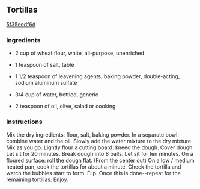 ## Tortillas

[5f35eedf6d](https://cookpad.com/us/recipes/349315-tortillas)

### Ingredients

 - 2 cup of wheat flour, white, all-purpose, unenriched

 - 1 teaspoon of salt, table

 - 1 1/2 teaspoon of leavening agents, baking powder, double-acting, sodium aluminum sulfate

 - 3/4 cup of water, bottled, generic

 - 2 teaspoon of oil, olive, salad or cooking

### Instructions

Mix the dry ingredients: flour, salt, baking powder. In a separate bowl: combine water and the oil. Slowly add the water mixture to the dry mixture. Mix as you go. Lightly flour a cutting board: kneed the dough. Cover dough. Let sit for 20 minutes. Break dough into 8 balls. Let sit for ten minutes. On a floured surface: roll the dough flat. (From the center out) On a low / medium heated pan, cook the tortillas for about a minute. Check the tortilla and watch the bubbles start to form. Flip. Once this is done--repeat for the remaining tortillas. Enjoy.
